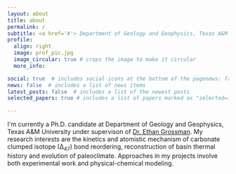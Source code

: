 ```yaml
---
layout: about
title: about
permalink: /
subtitle: <a href='#'> Department of Geology and Geophysics, Texas A&M University</a>
profile:
  align: right
  image: prof_pic.jpg
  image_circular: true # crops the image to make it circular
  more_info: 

social: true  # includes social icons at the bottom of the pagenews: false  # includes a list of news items
news: false  # includes a list of news items
latest_posts: false  # includes a list of the newest posts
selected_papers: true # includes a list of papers marked as "selected={true}"

---
```


I'm currently a Ph.D. candidate at Department of Geology and Geophysics, Texas A&M University under supervison of [Dr. Ethan Grossman](https://geogeo.tamu.edu/people/profiles/faculty/grossmanethan.html). My research interests are the kinetics and atomistic mechanism of carbonate clumped isotope (∆<sub>47</sub>) bond reordering, reconstruction of basin thermal history and evolution of paleoclimate. Approaches in my projects involve both experimental work and physical-chemical modeling. 